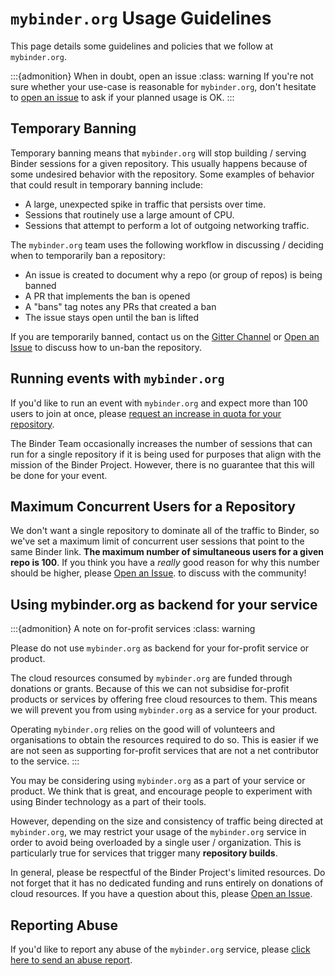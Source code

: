 # `mybinder.org` Usage Guidelines

This page details some guidelines and policies that we follow at ``mybinder.org``.

:::{admonition} When in doubt, open an issue
:class: warning
If you're not sure whether your use-case is reasonable for `mybinder.org`, don't
hesitate to [open an issue](https://github.com/jupyterhub/mybinder.org-deploy/issues/new?labels=question&template=ban_check.md)
to ask if your planned usage is OK.
:::

## Temporary Banning

Temporary banning means that `mybinder.org` will stop building / serving Binder
sessions for a given repository. This usually happens because of some
undesired behavior with the repository. Some examples of behavior that could
result in temporary banning include:

* A large, unexpected spike in traffic that persists over time.
* Sessions that routinely use a large amount of CPU.
* Sessions that attempt to perform a lot of outgoing networking traffic.

The `mybinder.org` team uses the following workflow in discussing / deciding
when to temporarily ban a repository:

* An issue is created to document why a repo (or group of repos) is being banned
* A PR that implements the ban is opened
* A "bans" tag notes any PRs that created a ban
* The issue stays open until the ban is lifted

If you are temporarily banned, contact us on the
[Gitter Channel](https://gitter.im/jupyterhub/binder) or
[Open an Issue](https://github.com/jupyterhub/mybinder.org-deploy/issues) to discuss
how to un-ban the repository.

## Running events with `mybinder.org`

If you'd like to run an event with `mybinder.org` and expect more than 100 users
to join at once, please [request an increase in quota for your repository](https://github.com/jupyterhub/mybinder.org-deploy/issues/new?labels=impact&template=request_resources.md).

The Binder Team occasionally increases the number of sessions that can run for a single repository if it is being used for purposes that align with the mission of the Binder Project. However, there is no guarantee that this will be done for your event.

## Maximum Concurrent Users for a Repository

We don't want a single repository to dominate all of the traffic to Binder, so
we've set a maximum limit of concurrent user sessions that point to the same
Binder link. **The maximum number of simultaneous users for a given repo is 100**.
If you think you have a *really* good reason for why this number should be
higher, please [Open an Issue](https://github.com/jupyterhub/mybinder.org-deploy/issues/new?labels=impact&template=request_resources.md).
to discuss with the community!

## Using mybinder.org as backend for your service

:::{admonition} A note on for-profit services
:class: warning

Please do not use `mybinder.org` as backend for your for-profit service or product.

The cloud resources consumed by `mybinder.org` are funded through donations or grants. Because of this we can not subsidise for-profit products or services by offering free cloud resources to them. This means we will prevent you from using `mybinder.org` as a service for your product.

Operating `mybinder.org` relies on the good will of volunteers and organisations to obtain the
resources required to do so. This is easier if we are not seen as supporting for-profit services
that are not a net contributor to the service.
:::

You may be considering using `mybinder.org` as a part of your service or product. We think that is great, and encourage people to experiment with using Binder technology as a part of their tools.

However, depending on the size and consistency of traffic being directed at `mybinder.org`, we may restrict your usage of the `mybinder.org` service in order to avoid being overloaded by a single user / organization. This is particularly true for services that trigger many **repository builds**.

In general, please be respectful of the Binder Project's limited resources. Do not forget that it has no dedicated funding and runs entirely on donations of cloud resources. If you have a question about this, please [Open an Issue](https://github.com/jupyterhub/mybinder.org-deploy/issues/new?labels=impact&template=request_resources.md).


## Reporting Abuse

If you'd like to report any abuse of the `mybinder.org` service, please
[click here to send an abuse report](mailto:binder-team@googlegroups.com?subject=[ABUSE]%20your-message-here).
